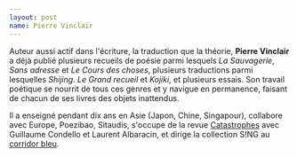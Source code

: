 ```yaml
---
layout: post
name: Pierre Vinclair
---
```

Auteur aussi actif dans l'écriture, la traduction que la théorie, **Pierre Vinclair** a déjà publié plusieurs recueils de poésie parmi lesquels *La Sauvagerie*, *Sans adresse* et *Le Cours des choses*, plusieurs traductions parmi lesquelles *Shijing. Le Grand recueil* et *Kojiki*, et plusieurs essais. Son travail poétique se nourrit de tous ces genres et y navigue en permanence, faisant de chacun de ses livres des objets inattendus.


Il a enseigné pendant dix ans en Asie (Japon, Chine, Singapour), collabore avec Europe, Poezibao, Sitaudis, s'occupe de la revue [Catastrophes](https://revuecatastrophes.wordpress.com/) avec Guillaume Condello et Laurent Albaracin, et dirige la collection S!NG au [corridor bleu](https://www.lecorridorbleu.fr/).
